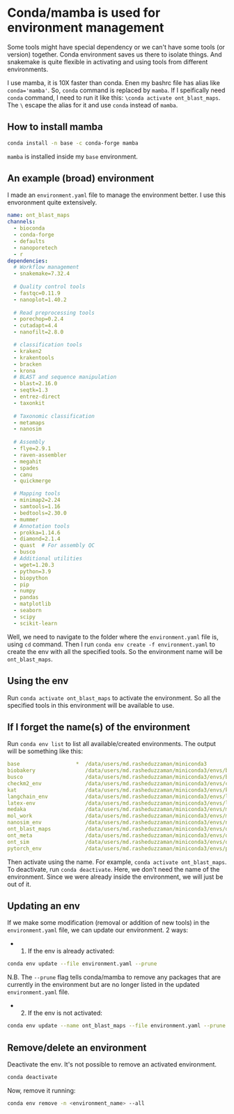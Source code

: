 # Conda/mamba is used for environment management
Some tools might have special dependency or we can't have some tools (or version) together. Conda environment saves us there to isolate things. And snakemake is quite flexible in activating and using tools from different environments. 

I use mamba, it is 10X faster than conda. Enen my bashrc file has alias like `conda='mamba'`. So, `conda` command is replaced by `mamba`. If I speifically need `conda` command, I need to run it like this:
`\conda activate ont_blast_maps`. The `\` escape the alias for it and use `conda` instead of `mamba`.

## How to install mamba
```bash
conda install -n base -c conda-forge mamba
```
`mamba` is installed inside my `base` environment.

## An example (broad) environment

I made an `environment.yaml` file to manage the environment better. I use this envoronment quite extensively.
```yml
name: ont_blast_maps
channels:
  - bioconda
  - conda-forge
  - defaults
  - nanoporetech
  - r
dependencies:
  # Workflow management
  - snakemake=7.32.4
  
  # Quality control tools
  - fastqc=0.11.9
  - nanoplot=1.40.2
  
  # Read preprocessing tools
  - porechop=0.2.4
  - cutadapt=4.4
  - nanofilt=2.8.0

  # classification tools
  - kraken2
  - krakentools
  - bracken
  - krona
  # BLAST and sequence manipulation
  - blast=2.16.0
  - seqtk=1.3
  - entrez-direct
  - taxonkit
  
  # Taxonomic classification
  - metamaps
  - nanosim
  
  # Assembly
  - flye=2.9.1
  - raven-assembler
  - megahit
  - spades
  - canu
  - quickmerge

  # Mapping tools
  - minimap2=2.24
  - samtools=1.16
  - bedtools=2.30.0
  - mummer
  # Annotation tools
  - prokka=1.14.6
  - diamond=2.1.4
  - quast  # For assembly QC
  - busco
  # Additional utilities
  - wget=1.20.3
  - python=3.9
  - biopython
  - pip
  - numpy
  - pandas
  - matplotlib
  - seaborn
  - scipy
  - scikit-learn
```
Well, we need to navigate to the folder where the `environment.yaml` file is, using `cd` command. Then I run `conda env create -f environment.yaml` to create the env with all the specified tools. So the environment name will be `ont_blast_maps`. 

## Using the env
Run `conda activate ont_blast_maps` to activate the environment. So all the specified tools in this environment will be available to use.

## If I forget the name(s) of the environment
Run `conda env list` to list all available/created environments. The output will be something like this:
```yml
base                  *  /data/users/md.rasheduzzaman/miniconda3
biobakery                /data/users/md.rasheduzzaman/miniconda3/envs/biobakery
busco                    /data/users/md.rasheduzzaman/miniconda3/envs/busco
checkm2_env              /data/users/md.rasheduzzaman/miniconda3/envs/checkm2_env
kat                      /data/users/md.rasheduzzaman/miniconda3/envs/kat
langchain_env            /data/users/md.rasheduzzaman/miniconda3/envs/langchain_env
latex-env                /data/users/md.rasheduzzaman/miniconda3/envs/latex-env
medaka                   /data/users/md.rasheduzzaman/miniconda3/envs/medaka
mol_work                 /data/users/md.rasheduzzaman/miniconda3/envs/mol_work
nanosim_env              /data/users/md.rasheduzzaman/miniconda3/envs/nanosim_env
ont_blast_maps           /data/users/md.rasheduzzaman/miniconda3/envs/ont_blast_maps
ont_meta                 /data/users/md.rasheduzzaman/miniconda3/envs/ont_meta
ont_sim                  /data/users/md.rasheduzzaman/miniconda3/envs/ont_sim
pytorch_env              /data/users/md.rasheduzzaman/miniconda3/envs/pytorch_env
```
Then activate using the name. For example, `conda activate ont_blast_maps`.
To deactivate, run `conda deactivate`. Here, we don't need the name of the environment. Since we were already inside the environment, we will just be out of it.

## Updating an env
If we make some modification (removal or addition of new tools) in the `environment.yaml` file, we can update our environment. 2 ways:
- 1. If the env is already activated:
```bash
conda env update --file environment.yaml --prune
```
N.B. The `--prune` flag tells conda/mamba to remove any packages that are currently in the environment but are no longer listed in the updated `environment.yaml` file.
- 2. If the env is not activated:
```bash
conda env update --name ont_blast_maps --file environment.yaml --prune
```

## Remove/delete an environment
Deactivate the env. It's not possible to remove an activated environment.
```bash
conda deactivate
```
Now, remove it running:
```bash
conda env remove -n <environment_name> --all
```